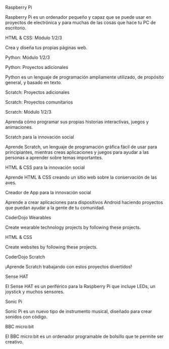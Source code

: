 Raspberry Pi

Raspberry Pi es un ordenador pequeño y capaz que se puede usar en proyectos de electrónica y para muchas de las cosas que hace tu PC de escritorio.

HTML & CSS: Módulo 1/2/3

Crea y diseña tus propias páginas web.

Python: Módulo 1/2/3

Python: Proyectos adicionales

Python es un lenguaje de programación ampliamente utilizado, de propósito general, y basado en texto.

Scratch: Proyectos adicionales

Scratch: Proyectos comunitarios

Scratch: Módulo 1/2/3

Aprenda cómo programar sus propias historias interactivas, juegos y animaciones.

Scratch para la innovación social

Aprende Scratch, un lenguaje de programación gráfica fácil de usar para principiantes, mientras creas aplicaciones y juegos para ayudar a las personas a aprender sobre temas importantes.

HTML & CSS para la innovación social

Aprende HTML & CSS creando un sitio web sobre la conservación de las aves.

Creador de App para la innovación social

Aprende a crear aplicaciones para dispositivos Android haciendo proyectos que puedan ayudar a la gente de tu comunidad.

CoderDojo Wearables

Create wearable technology projects by following these projects.

HTML & CSS

Create websites by following these projects.

CoderDojo Scratch

¡Aprende Scratch trabajando con estos proyectos divertidos!

Sense HAT

El Sense HAT es un periférico para la Raspberry Pi que incluye LEDs, un joystick y muchos sensores.

Sonic Pi

Sonic Pi es un nuevo tipo de instrumento musical, diseñado para crear sonidos con código.

BBC micro:bit

El BBC micro:bit es un ordenador programable de bolsillo que te permite ser creativo.